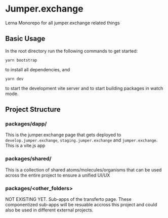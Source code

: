 # Jumper.exchange

Lerna Monorepo for all jumper.exchange related things

## Basic Usage 

In the root directory run the following commands to get started:
```
yarn bootstrap
```
to install all dependencies, and

```
yarn dev
```

to start the development vite server and to start building packages in watch mode.


## Project Structure

### packages/dapp/

This is the jumper.exchange page that gets deployed to `develop.jumper.exchange`, `staging.jumper.exchange` and `jumper.exchange`. This is a vite.js app

### packages/shared/

This is a collection of shared atoms/molecules/organisms that can be used across the entire project to ensure a unified UI/UX

### packages/<other_folders>

NOT EXISTING YET. Sub-apps of the transferto page. These componentized sub-apps will be resuable accross this project and could also be used in different external projects.
